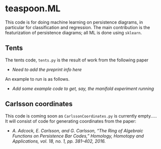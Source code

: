 # teaspoon.ML

This code is for doing machine learning on persistence diagrams, in particular for classification and regression.  The main contribution is the featurization of persistence diagrams; all ML is done using `sklearn`.  

## Tents

The tents code, `tents.py` is the result of work from the following paper

- *Need to add the preprint info here*

An example to run is as follows.

- *Add some example code to get, say, the manifold experiment running*

## Carlsson coordinates

This code is coming soon as `CarlssonCoordinates.py` is currently empty..... It will consist of code for generating coordinates from the paper:

- *A. Adcock, E. Carlsson, and G. Carlsson, “The Ring of Algebraic Functions on Persistence Bar Codes,” Homology, Homotopy and Applications, vol. 18, no. 1, pp. 381–402, 2016.*
